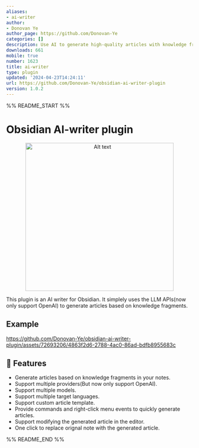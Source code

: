 ```yaml
---
aliases:
- ai-writer
author:
- Donovan Ye
author_page: https://github.com/Donovan-Ye
categories: []
description: Use AI to generate high-quality articles with knowledge fragments.
downloads: 661
mobile: true
number: 1623
title: ai-writer
type: plugin
updated: '2024-04-23T14:24:11'
url: https://github.com/Donovan-Ye/obsidian-ai-writer-plugin
version: 1.0.2
---
```


%% README_START %%

# Obsidian AI-writer plugin

<div align="center">
  <img src="https://github.com/Donovan-Ye/obsidian-ai-writer-plugin/assets/72693206/458373cf-c40c-4946-9fc8-41ea085e95df" alt="Alt text" width="400" height="400">
</div>

This plugin is an AI writer for Obsidian. It simplely uses the LLM APIs(now only support OpenAI) to generate articles based on knowledge fragments.

## Example

https://github.com/Donovan-Ye/obsidian-ai-writer-plugin/assets/72693206/4863f2d6-2788-4ac0-86ad-bdfb8955683c

## 🚀 Features

- Generate articles based on knowledge fragments in your notes.
- Support multiple providers(But now only support OpenAI).
- Support multiple models.
- Support multiple target languages.
- Support custom article template.
- Provide commands and right-click menu events to quickly generate articles.
- Support modifying the generated article in the editor.
- One click to replace orignal note with the generated article.


%% README_END %%